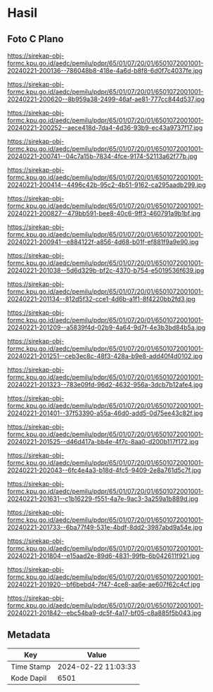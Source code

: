 # Hasil

## Foto C Plano

https://sirekap-obj-formc.kpu.go.id/aedc/pemilu/pdpr/65/01/07/20/01/6501072001001-20240221-200136--786048b8-418e-4a6d-b8f8-6d0f7c4037fe.jpg

https://sirekap-obj-formc.kpu.go.id/aedc/pemilu/pdpr/65/01/07/20/01/6501072001001-20240221-200620--8b959a38-2499-46af-ae81-777cc844d537.jpg

https://sirekap-obj-formc.kpu.go.id/aedc/pemilu/pdpr/65/01/07/20/01/6501072001001-20240221-200252--aece418d-7da4-4d36-93b9-ec43a9737f17.jpg

https://sirekap-obj-formc.kpu.go.id/aedc/pemilu/pdpr/65/01/07/20/01/6501072001001-20240221-200741--04c7a15b-7834-4fce-9174-52113a62f77b.jpg

https://sirekap-obj-formc.kpu.go.id/aedc/pemilu/pdpr/65/01/07/20/01/6501072001001-20240221-200414--4496c42b-95c2-4b51-9162-ca295aadb299.jpg

https://sirekap-obj-formc.kpu.go.id/aedc/pemilu/pdpr/65/01/07/20/01/6501072001001-20240221-200827--479bb591-bee8-40c6-9ff3-460791a9b1bf.jpg

https://sirekap-obj-formc.kpu.go.id/aedc/pemilu/pdpr/65/01/07/20/01/6501072001001-20240221-200941--e884122f-a856-4d68-b01f-ef881f9a9e90.jpg

https://sirekap-obj-formc.kpu.go.id/aedc/pemilu/pdpr/65/01/07/20/01/6501072001001-20240221-201038--5d6d329b-bf2c-4370-b754-e5019536f639.jpg

https://sirekap-obj-formc.kpu.go.id/aedc/pemilu/pdpr/65/01/07/20/01/6501072001001-20240221-201134--812d5f32-cce1-4d6b-a1f1-8f4220bb2fd3.jpg

https://sirekap-obj-formc.kpu.go.id/aedc/pemilu/pdpr/65/01/07/20/01/6501072001001-20240221-201209--a5839f4d-02b9-4a64-9d7f-4e3b3bd84b5a.jpg

https://sirekap-obj-formc.kpu.go.id/aedc/pemilu/pdpr/65/01/07/20/01/6501072001001-20240221-201251--ceb3ec8c-48f3-428a-b9e8-add40f4d0102.jpg

https://sirekap-obj-formc.kpu.go.id/aedc/pemilu/pdpr/65/01/07/20/01/6501072001001-20240221-201323--783e09fd-96d2-4632-956a-3dcb7b12afe4.jpg

https://sirekap-obj-formc.kpu.go.id/aedc/pemilu/pdpr/65/01/07/20/01/6501072001001-20240221-201401--37f53390-a55a-46d0-add5-0d75ee43c82f.jpg

https://sirekap-obj-formc.kpu.go.id/aedc/pemilu/pdpr/65/01/07/20/01/6501072001001-20240221-201525--d46d417a-bb4e-4f7c-8aa0-d200b117f172.jpg

https://sirekap-obj-formc.kpu.go.id/aedc/pemilu/pdpr/65/01/07/20/01/6501072001001-20240221-202043--6fc4e4a3-b18d-4fc5-9409-2e8a761d5c7f.jpg

https://sirekap-obj-formc.kpu.go.id/aedc/pemilu/pdpr/65/01/07/20/01/6501072001001-20240221-201631--c1b16229-f551-4a7e-9ac3-3a259a1b889d.jpg

https://sirekap-obj-formc.kpu.go.id/aedc/pemilu/pdpr/65/01/07/20/01/6501072001001-20240221-201733--6ba77f49-531e-4bdf-8dd2-3987abd9a54e.jpg

https://sirekap-obj-formc.kpu.go.id/aedc/pemilu/pdpr/65/01/07/20/01/6501072001001-20240221-201804--e15aad2e-89d6-4831-99fb-6b042611f921.jpg

https://sirekap-obj-formc.kpu.go.id/aedc/pemilu/pdpr/65/01/07/20/01/6501072001001-20240221-201920--bf6bebd4-7f47-4ce8-aa6e-ae607f62c4cf.jpg

https://sirekap-obj-formc.kpu.go.id/aedc/pemilu/pdpr/65/01/07/20/01/6501072001001-20240221-201842--ebc54ba9-dc5f-4a17-bf05-c8a885f5b043.jpg


## Metadata

| Key        | Value               |
| ---------- | ------------------- |
| Time Stamp | 2024-02-22 11:03:33 |
| Kode Dapil | 6501                |




